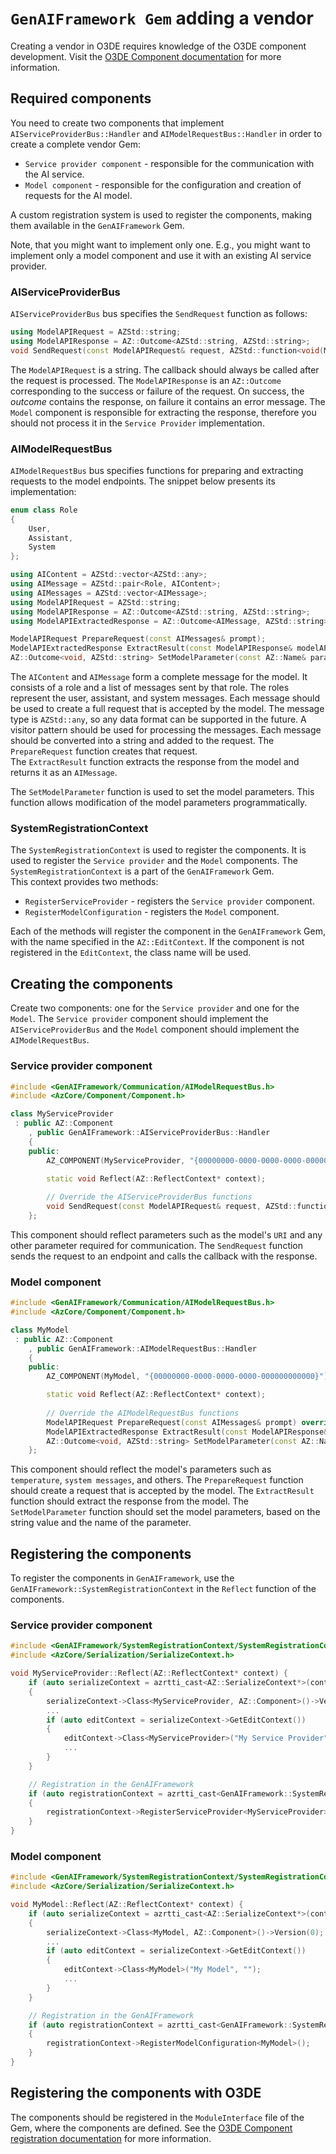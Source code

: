 # `GenAIFramework Gem` adding a vendor
Creating a vendor in O3DE requires knowledge of the O3DE component development. Visit the [O3DE Component documentation](https://www.docs.o3de.org/docs/user-guide/programming/components/) for more information.

## Required components
You need to create two components that implement `AIServiceProviderBus::Handler` and `AIModelRequestBus::Handler` in order to create a complete vendor Gem:
- `Service provider component` - responsible for the communication with the AI service.
- `Model component` - responsible for the configuration and creation of requests for the AI model.

A custom registration system is used to register the components, making them available in the `GenAIFramework` Gem.

Note, that you might want to implement only one. E.g., you might want to implement only a model component and use it with an existing AI service provider.

### AIServiceProviderBus
`AIServiceProviderBus` bus specifies the `SendRequest` function as follows:
```cpp
using ModelAPIRequest = AZStd::string;
using ModelAPIResponse = AZ::Outcome<AZStd::string, AZStd::string>;
void SendRequest(const ModelAPIRequest& request, AZStd::function<void(ModelAPIResponse)> callback);
```
The `ModelAPIRequest` is a string. The callback should always be called after the request is processed.
The `ModelAPIResponse` is an `AZ::Outcome` corresponding to the success or failure of the request. On success, the *outcome* contains the response, on failure it contains an error message. The `Model` component is responsible for extracting the response, therefore you should not process it in the `Service Provider` implementation.

### AIModelRequestBus
`AIModelRequestBus` bus specifies functions for preparing and extracting requests to the model endpoints. The snippet below presents its implementation:
```cpp
enum class Role
{
    User,
    Assistant,
    System
};

using AIContent = AZStd::vector<AZStd::any>;
using AIMessage = AZStd::pair<Role, AIContent>;
using AIMessages = AZStd::vector<AIMessage>;
using ModelAPIRequest = AZStd::string;
using ModelAPIResponse = AZ::Outcome<AZStd::string, AZStd::string>;
using ModelAPIExtractedResponse = AZ::Outcome<AIMessage, AZStd::string>;

ModelAPIRequest PrepareRequest(const AIMessages& prompt);
ModelAPIExtractedResponse ExtractResult(const ModelAPIResponse& modelAPIResponse);
AZ::Outcome<void, AZStd::string> SetModelParameter(const AZ::Name& parameterName, const AZStd::string& parameterValue);
```
The `AIContent` and `AIMessage` form a complete message for the model. It consists of a role and a list of messages sent by that role. The roles represent the user, assistant, and system messages.
Each message should be used to create a full request that is accepted by the model. The message type is `AZStd::any`, so any data format can be supported in the future. A visitor pattern should be used for processing the messages. Each message should be converted into a string and added to the request.
The `PrepareRequest` function creates that request.  
The `ExtractResult` function extracts the response from the model and returns it as an `AIMessage`.

The `SetModelParameter` function is used to set the model parameters. This function allows modification of the model parameters programmatically.

### SystemRegistrationContext
The `SystemRegistrationContext` is used to register the components. It is used to register the `Service provider` and the `Model` components. The `SystemRegistrationContext` is a part of the `GenAIFramework` Gem.  
This context provides two methods:
- `RegisterServiceProvider` - registers the `Service provider` component.
- `RegisterModelConfiguration` - registers the `Model` component.  

Each of the methods will register the component in the `GenAIFramework` Gem, with the name specified in the `AZ::EditContext`. If the component is not registered in the `EditContext`,
the class name will be used.

## Creating the components
Create two components: one for the `Service provider` and one for the `Model`. The `Service provider` component should implement the `AIServiceProviderBus` and the `Model` component should implement the `AIModelRequestBus`.
### Service provider component
```cpp
#include <GenAIFramework/Communication/AIModelRequestBus.h>
#include <AzCore/Component/Component.h>

class MyServiceProvider 
 : public AZ::Component
    , public GenAIFramework::AIServiceProviderBus::Handler
    {
    public:
        AZ_COMPONENT(MyServiceProvider, "{00000000-0000-0000-0000-000000000000}");

        static void Reflect(AZ::ReflectContext* context);
        
        // Override the AIServiceProviderBus functions
        void SendRequest(const ModelAPIRequest& request, AZStd::function<void(ModelAPIResponse)> callback) override;
    };
```
This component should reflect parameters such as the model's `URI` and any other parameter required for communication. The `SendRequest` function sends the request to an endpoint and calls the callback with the response.

### Model component

```cpp
#include <GenAIFramework/Communication/AIModelRequestBus.h>
#include <AzCore/Component/Component.h>

class MyModel 
 : public AZ::Component
    , public GenAIFramework::AIModelRequestBus::Handler
    {
    public:
        AZ_COMPONENT(MyModel, "{00000000-0000-0000-0000-000000000000}");

        static void Reflect(AZ::ReflectContext* context);
        
        // Override the AIModelRequestBus functions
        ModelAPIRequest PrepareRequest(const AIMessages& prompt) override;
        ModelAPIExtractedResponse ExtractResult(const ModelAPIResponse& modelAPIResponse) override;
        AZ::Outcome<void, AZStd::string> SetModelParameter(const AZ::Name& parameterName, const AZStd::string& parameterValue) override;
    };
```
This component should reflect the model's parameters such as `temperature`, `system messages`, and others. The `PrepareRequest` function should create a request that is accepted by the model. The `ExtractResult` function should extract the response from the model. The `SetModelParameter` function should set the model parameters, based on the string value and the name of the parameter.

## Registering the components
To register the components in `GenAIFramework`, use the `GenAIFramework::SystemRegistrationContext` in the `Reflect` function of the components.
### Service provider component
```cpp
#include <GenAIFramework/SystemRegistrationContext/SystemRegistrationContext.h>
#include <AzCore/Serialization/SerializeContext.h>

void MyServiceProvider::Reflect(AZ::ReflectContext* context) {
    if (auto serializeContext = azrtti_cast<AZ::SerializeContext*>(context))
    {
        serializeContext->Class<MyServiceProvider, AZ::Component>()->Version(0);
        ...
        if (auto editContext = serializeContext->GetEditContext())
        {
            editContext->Class<MyServiceProvider>("My Service Provider", "");
            ...
        }
    }

    // Registration in the GenAIFramework
    if (auto registrationContext = azrtti_cast<GenAIFramework::SystemRegistrationContext*>(context))
    {
        registrationContext->RegisterServiceProvider<MyServiceProvider>();
    }
}
```

### Model component
```cpp
#include <GenAIFramework/SystemRegistrationContext/SystemRegistrationContext.h>
#include <AzCore/Serialization/SerializeContext.h>

void MyModel::Reflect(AZ::ReflectContext* context) {
    if (auto serializeContext = azrtti_cast<AZ::SerializeContext*>(context))
    {
        serializeContext->Class<MyModel, AZ::Component>()->Version(0);
        ...
        if (auto editContext = serializeContext->GetEditContext())
        {
            editContext->Class<MyModel>("My Model", "");
            ...
        }
    }

    // Registration in the GenAIFramework
    if (auto registrationContext = azrtti_cast<GenAIFramework::SystemRegistrationContext*>(context))
    {
        registrationContext->RegisterModelConfiguration<MyModel>();
    }
}
```

## Registering the components with O3DE
The components should be registered in the `ModuleInterface` file of the Gem, where the components are defined. See the [O3DE Component registration documentation](https://www.docs.o3de.org/docs/user-guide/programming/components/create-component/#register-the-component) for more information.
